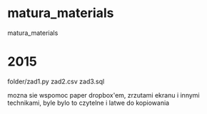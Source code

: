 # matura_materials
matura_materials


# 2015 

folder/zad1.py zad2.csv zad3.sql

mozna sie wspomoc paper dropbox'em, zrzutami ekranu i innymi technikami, byle bylo to czytelne i latwe do kopiowania

